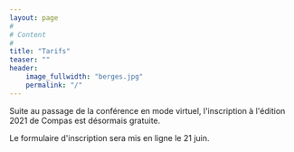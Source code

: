 ```yaml
---
layout: page
#
# Content
#
title: "Tarifs"
teaser: ""
header:
    image_fullwidth: "berges.jpg"
    permalink: "/"
---
```


Suite au passage de la conférence en mode virtuel, l'inscription à l'édition 2021 de Compas est désormais gratuite. 

Le formulaire d'inscription sera mis en ligne le 21 juin.


